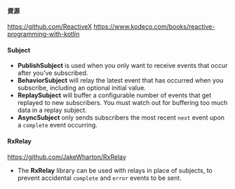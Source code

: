 #### 資源

https://github.com/ReactiveX
https://www.kodeco.com/books/reactive-programming-with-kotlin


#### Subject
- **PublishSubject** is used when you only want to receive events that occur after you’ve subscribed.
- **BehaviorSubject** will relay the latest event that has occurred when you subscribe, including an optional initial value.
- **ReplaySubject** will buffer a configurable number of events that get replayed to new subscribers. You must watch out for buffering too much data in a replay subject.
- **AsyncSubject** only sends subscribers the most recent `next` event upon a `complete` event occurring.

#### RxRelay
https://github.com/JakeWharton/RxRelay
- The **RxRelay** library can be used with relays in place of subjects, to prevent accidental `complete` and `error` events to be sent.

